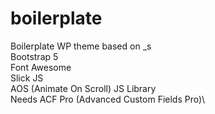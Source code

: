 # boilerplate
Boilerplate WP theme based on _s\
Bootstrap 5\
Font Awesome\
Slick JS\
AOS (Animate On Scroll) JS Library\
Needs ACF Pro (Advanced Custom Fields Pro)\
